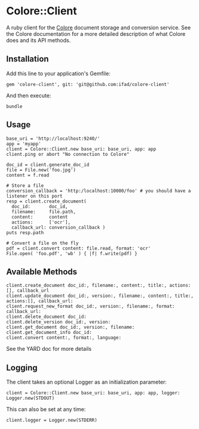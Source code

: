 # Colore::Client

A ruby client for the [Colore](http://github.com/ifad/colore) document storage and conversion service. See the Colore documentation for a more detailed description of what Colore does and its API methods.

## Installation

Add this line to your application's Gemfile:

    gem 'colore-client', git: 'git@github.com:ifad/colore-client'

And then execute:

    bundle

## Usage

    base_uri = 'http://localhost:9240/'
    app = 'myapp'
    client = Colore::Client.new base_uri: base_uri, app: app
    client.ping or abort "No connection to Colore"
    
    doc_id = client.generate_doc_id
    file = File.new('foo.jpg')
    content = f.read
    
    # Store a file
    conversion_callback = 'http:/localhost:10000/foo' # you should have a listener on this port
    resp = client.create_document( 
      doc_id:       doc_id,
      filename:     file.path,
      content:      content
      actions:      ['ocr'],
      callback_url: conversion_callback )
    puts resp.path
    
    # Convert a file on the fly
    pdf = client.convert content: file.read, format: 'ocr'
    File.open( 'foo.pdf', 'wb' ) { |f| f.write(pdf) }

## Available Methods

    client.create_document doc_id:, filename:, content:, title:, actions:[], callback_url
    client.update_document doc_id:, version:, filename:, content:, title:, actions:[], callback_url:
    client.request_new_format doc_id:, version:, filename:, format: callback_url:
    client.delete_document doc_id:
    client.delete_version doc_id:, version:
    client.get_document doc_id:, version:, filename:
    client.get_document_info doc_id:
    client.convert content:, format:, language:

  See the YARD doc for more details
## Logging

The client takes an optional Logger as an initialization parameter:

    client = Colore::Client.new base_uri: base_uri, app: app, logger: Logger.new(STDOUT)

This can also be set at any time:

    client.logger = Logger.new(STDERR)
